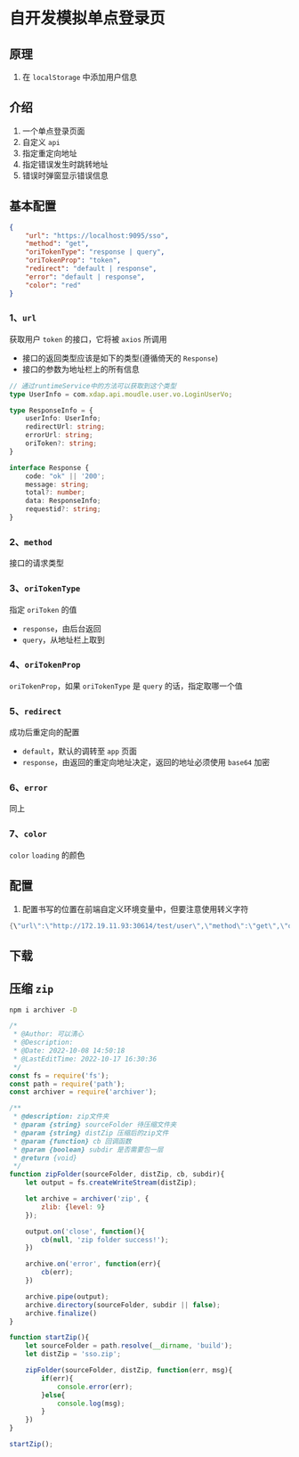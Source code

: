 <!--
 * @Author: 可以清心
 * @Description: 
 * @Date: 2022-11-15 11:39:55
 * @LastEditTime: 2022-11-16 14:03:08
-->
# 自开发模拟单点登录页

## 原理

1. 在 `localStorage` 中添加用户信息

## 介绍

1. 一个单点登录页面
2. 自定义 `api`
3. 指定重定向地址
4. 指定错误发生时跳转地址
5. 错误时弹窗显示错误信息

## 基本配置

```json
{
    "url": "https://localhost:9095/sso",
    "method": "get",
    "oriTokenType": "response | query",
    "oriTokenProp": "token",
    "redirect": "default | response",
    "error": "default | response",
    "color": "red"
}
```

### 1、`url`

获取用户 `token` 的接口，它将被 `axios` 所调用

- 接口的返回类型应该是如下的类型(遵循倚天的 `Response`)
- 接口的参数为地址栏上的所有信息

```ts
// 通过runtimeService中的方法可以获取到这个类型
type UserInfo = com.xdap.api.moudle.user.vo.LoginUserVo;

type ResponseInfo = {
    userInfo: UserInfo;
    redirectUrl: string;
    errorUrl: string;
    oriToken?: string;
}

interface Response {
    code: "ok" || '200';
    message: string;
    total?: number;
    data: ResponseInfo;
    requestid?: string;
}
```

### 2、`method`

接口的请求类型

### 3、`oriTokenType`

指定 `oriToken` 的值

- `response`，由后台返回
- `query`，从地址栏上取到

### 4、`oriTokenProp`

`oriTokenProp`，如果 `oriTokenType` 是 `query` 的话，指定取哪一个值

### 5、`redirect`

成功后重定向的配置

- `default`，默认的调转至 `app` 页面
- `response`，由返回的重定向地址决定，返回的地址必须使用 `base64` 加密

### 6、`error`

同上

### 7、`color`

`color` `loading` 的颜色

## 配置

1. 配置书写的位置在前端自定义环境变量中，但要注意使用转义字符

```java
{\"url\":\"http://172.19.11.93:30614/test/user\",\"method\":\"get\",\"oriTokenType\":\"query\",\"oriTokenProp\":\"token\",\"redirect\":\"default\",\"error\":\"default\",\"color\":\"red\"}
```

## 下载

<l-download title="自开发包下载" link="https://share.weiyun.com/5Z00E1w0" />

## 压缩 `zip`

```bash
npm i archiver -D
```

```js
/*
 * @Author: 可以清心
 * @Description: 
 * @Date: 2022-10-08 14:50:18
 * @LastEditTime: 2022-10-17 16:30:36
 */
const fs = require('fs');
const path = require('path');
const archiver = require('archiver');

/**
 * @description: zip文件夹
 * @param {string} sourceFolder 待压缩文件夹
 * @param {string} distZip 压缩后的zip文件
 * @param {function} cb 回调函数
 * @param {boolean} subdir 是否需要包一层
 * @return {void}
 */
function zipFolder(sourceFolder, distZip, cb, subdir){
    let output = fs.createWriteStream(distZip);

    let archive = archiver('zip', {
        zlib: {level: 9}
    });

    output.on('close', function(){
        cb(null, 'zip folder success!');
    })

    archive.on('error', function(err){
        cb(err);
    })

    archive.pipe(output);
    archive.directory(sourceFolder, subdir || false);
    archive.finalize()
}

function startZip(){
    let sourceFolder = path.resolve(__dirname, 'build');
    let distZip = 'sso.zip';

    zipFolder(sourceFolder, distZip, function(err, msg){
        if(err){
            console.error(err);
        }else{
            console.log(msg);
        }
    })
}

startZip();
```

